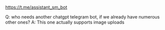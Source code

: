 https://t.me/assistant_sm_bot

Q: who needs another chatgpt telegram bot, if we already have numerous other ones?
A: This one actually supports image uploads

